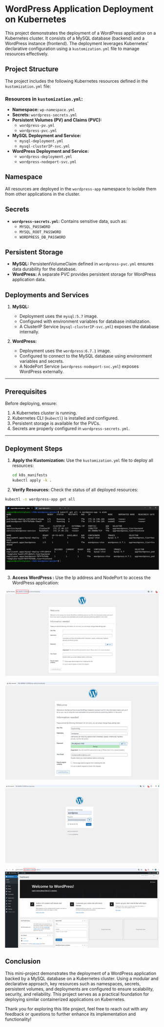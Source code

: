 # WordPress Application Deployment on Kubernetes

This project demonstrates the deployment of a WordPress application on a Kubernetes cluster. It consists of a MySQL database (backend) and a WordPress instance (frontend). The deployment leverages Kubernetes' declarative configuration using a `kustomization.yml` file to manage resources effectively.

## Project Structure

The project includes the following Kubernetes resources defined in the `kustomization.yml` file:

### Resources in `kustomization.yml`:
- **Namespace:** `wp-namespace.yml`
- **Secrets:** `wordpress-secrets.yml`
- **Persistent Volumes (PV) and Claims (PVC):**
  - `wordpress-pv.yml`
  - `wordpress-pvc.yml`
- **MySQL Deployment and Service:**
  - `mysql-deployment.yml`
  - `mysql-clusterIP-svc.yml`
- **WordPress Deployment and Service:**
  - `wordpress-deployment.yml`
  - `wordpress-nodeport-svc.yml`

## Namespace
All resources are deployed in the `wordpress-app` namespace to isolate them from other applications in the cluster.

## Secrets
- **`wordpress-secrets.yml`:** Contains sensitive data, such as:
  - `MYSQL_PASSWORD`
  - `MYSQL_ROOT_PASSWORD`
  - `WORDPRESS_DB_PASSWORD`

## Persistent Storage
- **MySQL:** PersistentVolumeClaim defined in `wordpress-pvc.yml` ensures data durability for the database.
- **WordPress:** A separate PVC provides persistent storage for WordPress application data.

## Deployments and Services
1. **MySQL:**
   - Deployment uses the `mysql:5.7` image.
   - Configured with environment variables for database initialization.
   - A ClusterIP Service (`mysql-clusterIP-svc.yml`) exposes the database internally.

2. **WordPress:**
   - Deployment uses the `wordpress:6.7.1` image.
   - Configured to connect to the MySQL database using environment variables and secrets.
   - A NodePort Service (`wordpress-nodeport-svc.yml`) exposes WordPress externally.

---

## Prerequisites

Before deploying, ensure:
1. A Kubernetes cluster is running.
2. Kubernetes CLI (`kubectl`) is installed and configured.
3. Persistent storage is available for the PVCs.
4. Secrets are properly configured in `wordpress-secrets.yml`.

---

## Deployment Steps

1. **Apply the Kustomization:**
   Use the `kustomization.yml` file to deploy all resources:
   ```bash
   cd k8s_manifests
   kubectl apply -k .
   ```

2. **Verify Resources:**
Check the status of all deployed resources:

```bash
kubectl -n wordpress-app get all
```

![](images/kubectl_resources.png)

3. **Access WordPress :**
   Use the Ip address and NodePort to access the WordPress application:

![](images/wordpress_home.png)

![](images/wordpress_step1.png)

![](images/wordpress_login.png)

![](images/wordpress_Dahsboard.png)

## Conclusion

This mini-project demonstrates the deployment of a WordPress application backed by a MySQL database on a Kubernetes cluster. Using a modular and declarative approach, key resources such as namespaces, secrets, persistent volumes, and deployments are configured to ensure scalability, security, and reliability. This project serves as a practical foundation for deploying similar containerized applications on Kubernetes.

Thank you for exploring this litle project, feel free to reach out with any feedback or questions to further enhance its implementation and functionality!

